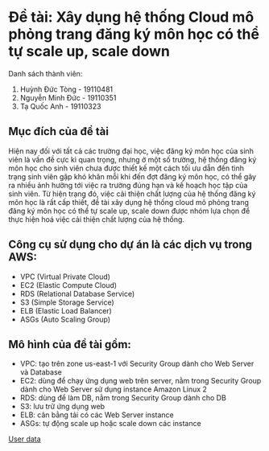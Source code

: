# Đề tài: Xây dụng hệ thống Cloud mô phỏng trang đăng ký môn học có thể tự scale up, scale down
Danh sách thành viên:
1. Huỳnh Đức Tòng - 19110481
2. Nguyễn Minh Đức - 19110351
3. Tạ Quốc Anh - 19110323
## Mục đích của đề tài
Hiện nay đối với tất cả các trường đại học, việc đăng ký môn học của sinh viên là vấn đề cực kì quan trọng, nhưng ở một số trường, hệ thống đăng ký môn học cho sinh viên chưa được thiết kế một cách tối ưu dẫn đến tình trạng sinh viên gặp khó khăn mỗi khi đến đợt đăng ký môn học, có thể gây ra nhiều ảnh hưởng tới việc ra trường đúng hạn và kế hoạch học tập của sinh viên. Từ hiện trạng đó, việc cải thiện chất lượng của hệ thống đăng ký môn học là rất cấp thiết, đề tài xây dụng hệ thống cloud mô phỏng trang đăng ký môn học có thể tự scale up, scale down được nhóm lựa chọn để thực hiện hoá việc cải thiện chất lượng của hệ thống.
## Công cụ sử dụng cho dự án là các dịch vụ trong AWS:
* VPC (Virtual Private Cloud)
* EC2 (Elastic Compute Cloud)
* RDS (Relational Database Service)
* S3 (Simple Storage Service)
* ELB (Elastic Load Balancer)
* ASGs (Auto Scaling Group)
## Mô hình của đề tài gồm:
* VPC: tạo trên zone us-east-1 với Security Group dành cho Web Server và Database
* EC2: dùng để chạy ứng dụng web trên server, nằm trong Security Group dành cho Web Server
       sử dụng instance Amazon Linux 2 
* RDS: dùng để làm DB, nằm trong Security Group dành cho DB
* S3: lưu trữ ứng dụng web
* ELB: cân bằng tải có các Web Server instance
* ASGs: tự động scale up hoặc scale down các instance

[User data](https://textsaver.flap.tv/lists/4htz)
